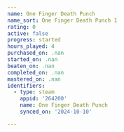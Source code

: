 ```yaml
---
name: One Finger Death Punch
name_sort: One Finger Death Punch 1
rating: 0
active: false
progress: started
hours_played: 4
purchased_on: .nan
started_on: .nan
beaten_on: .nan
completed_on: .nan
mastered_on: .nan
identifiers:
  - type: steam
    appid: '264200'
    name: One Finger Death Punch
    synced_on: '2024-10-10'

---
```

